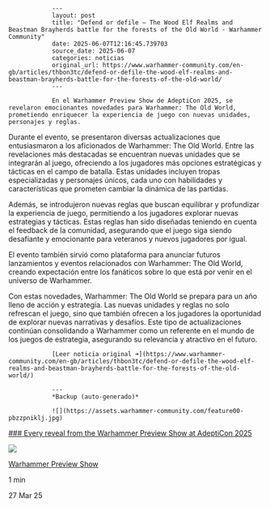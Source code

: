                 ---
                layout: post
                title: "Defend or defile – The Wood Elf Realms and Beastman Brayherds battle for the forests of the Old World - Warhammer Community"
                date: 2025-06-07T12:16:45.739703
                source_date: 2025-06-07
                categories: noticias
                original_url: https://www.warhammer-community.com/en-gb/articles/thbon3tc/defend-or-defile-the-wood-elf-realms-and-beastman-brayherds-battle-for-the-forests-of-the-old-world/
                ---

                En el Warhammer Preview Show de AdeptiCon 2025, se revelaron emocionantes novedades para Warhammer: The Old World, prometiendo enriquecer la experiencia de juego con nuevas unidades, personajes y reglas.

Durante el evento, se presentaron diversas actualizaciones que entusiasmaron a los aficionados de Warhammer: The Old World. Entre las revelaciones más destacadas se encuentran nuevas unidades que se integrarán al juego, ofreciendo a los jugadores más opciones estratégicas y tácticas en el campo de batalla. Estas unidades incluyen tropas especializadas y personajes únicos, cada uno con habilidades y características que prometen cambiar la dinámica de las partidas.

Además, se introdujeron nuevas reglas que buscan equilibrar y profundizar la experiencia de juego, permitiendo a los jugadores explorar nuevas estrategias y tácticas. Estas reglas han sido diseñadas teniendo en cuenta el feedback de la comunidad, asegurando que el juego siga siendo desafiante y emocionante para veteranos y nuevos jugadores por igual.

El evento también sirvió como plataforma para anunciar futuros lanzamientos y eventos relacionados con Warhammer: The Old World, creando expectación entre los fanáticos sobre lo que está por venir en el universo de Warhammer.

Con estas novedades, Warhammer: The Old World se prepara para un año lleno de acción y estrategia. Las nuevas unidades y reglas no solo refrescan el juego, sino que también ofrecen a los jugadores la oportunidad de explorar nuevas narrativas y desafíos. Este tipo de actualizaciones continúan consolidando a Warhammer como un referente en el mundo de los juegos de estrategia, asegurando su relevancia y atractivo en el futuro.

                [Leer noticia original ➜](https://www.warhammer-community.com/en-gb/articles/thbon3tc/defend-or-defile-the-wood-elf-realms-and-beastman-brayherds-battle-for-the-forests-of-the-old-world/)

                ---
                *Backup (auto-generado)*

                ![](https://assets.warhammer-community.com/feature00-pbzzpniklj.jpg)

[### Every reveal from the Warhammer Preview Show at AdeptiCon 2025](/en-gb/articles/or72z0uw/every-reveal-from-the-warhammer-preview-show-at-adepticon-2025/ "Every reveal from the Warhammer Preview Show at AdeptiCon 2025")

![](https://assets.warhammer-community.com/icon-dark-warhammer.svg)

[Warhammer Preview Show](/en-gb/topics/warhammer-preview-show/ "Warhammer Preview Show")

1 min

27 Mar 25
